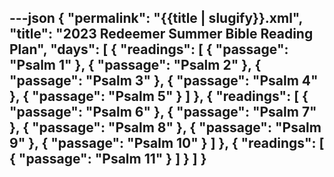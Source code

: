 ---json
{
"permalink": "{{title | slugify}}.xml",
  "title": "2023 Redeemer Summer Bible Reading Plan",
  "days": [
    {
      "readings": [
        {
          "passage": "Psalm 1"
        },
        {
          "passage": "Psalm 2"
        },
        {
          "passage": "Psalm 3"
        },
        {
          "passage": "Psalm 4"
        },
        {
          "passage": "Psalm 5"
        }
      ]
    },
    {
      "readings": [
        {
          "passage": "Psalm 6"
        },
        {
          "passage": "Psalm 7"
        },
        {
          "passage": "Psalm 8"
        },
        {
          "passage": "Psalm 9"
        },
        {
          "passage": "Psalm 10"
        }
      ]
    },
    {
      "readings": [
        {
          "passage": "Psalm 11"
        }
      ]
    }
  ]
}
---
